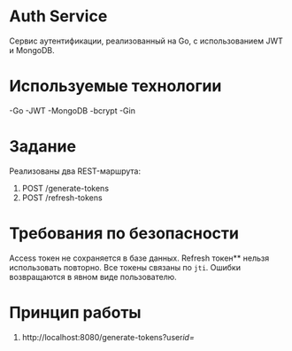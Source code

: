 # Auth Service

Сервис аутентификации, реализованный на Go, с использованием JWT и MongoDB.

# Используемые технологии

-Go
-JWT
-MongoDB
-bcrypt
-Gin

# Задание

Реализованы два REST-маршрута:

1. POST /generate-tokens
2. POST /refresh-tokens

# Требования по безопасности

Access токен не сохраняется в базе данных.
Refresh токен\*\* нельзя использовать повторно.
Все токены связаны по `jti`.
Ошибки возвращаются в явном виде пользователю.

# Принцип работы

1. http://localhost:8080/generate-tokens?user*id=*
